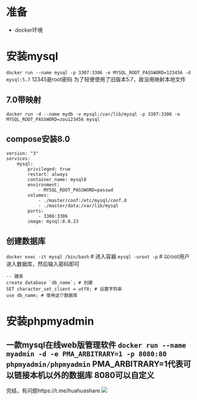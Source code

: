 # 准备
- docker环境
# 安装mysql
` docker run --name mysql -p 3307:3306 -e MYSQL_ROOT_PASSWORD=123456 -d mysql:5.7 `
12345是root密码
为了轻便使用了旧版本5.7，故没用映射本地文件
## 7.0带映射
` docker run -d --name mydb -v mysql:/var/lib/mysql -p 3307:3306 -e MYSQL_ROOT_PASSWORD=zou123456 mysql `

## compose安装8.0
```
version: "3"
services:
    mysql:
        privileged: true
        restart: always
        container_name: mysql8
        environment:
            - MYSQL_ROOT_PASSWORD=passwd
        volumes:
            - ./master/conf:/etc/mysql/conf.d
            - ./master/data:/var/lib/mysql
        ports:
            - 3306:3306
        image: mysql:8.0.23
```

## 创建数据库
` docker exec -it mysql /bin/bash ` # 进入容器
` mysql -uroot -p ` # 以root用户进入数据库，然后输入密码即可
```
-- 建库
create database `db_name`; # 创建
SET character_set_client = utf8; # 设置字符串
use db_name; # 使用这个数据库
```
# 安装phpmyadmin
一款mysql在线web版管理软件
` docker run --name myadmin -d -e PMA_ARBITRARY=1 -p 8080:80 phpmyadmin/phpmyadmin `
PMA_ARBITRARY=1代表可以链接本机以外的数据库
8080可以自定义
---
完结，有问题https://t.me/huahuashare
![](https://tu1.homwei.link/file/0009d5cfadbd2a7ac0653.jpg)